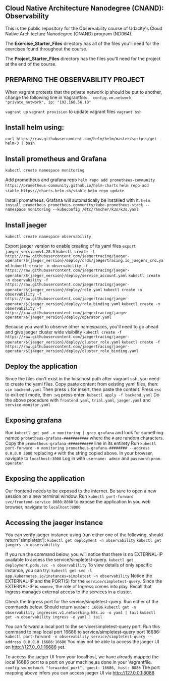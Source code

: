 ## Cloud Native Architecture Nanodegree (CNAND): Observability

This is the public repository for the Observability course of Udacity's Cloud Native Architecture Nanodegree (CNAND) program (ND064).

The  **Exercise_Starter_Files** directory has all of the files you'll need for the exercises found throughout the course.

The **Project_Starter_Files** directory has the files you'll need for the project at the end of the course.

## PREPARING THE OBSERVABILITY PROJECT
When vagrant protests that the private network ip should be put to another, change the following
line in Vagrantfile: 
`  config.vm.network "private_network", ip: "192.168.56.10"`



`vagrant up`
`vagrant provision` to update vagrant files
`vagrant ssh`
## Install helm using:
 `curl https://raw.githubusercontent.com/helm/helm/master/scripts/get-helm-3 | bash`

## Install prometheus and Grafana
`kubectl create namespace monitoring`

Add prometheus and grafana repo
`helm repo add prometheus-community https://prometheus-community.github.io/helm-charts`
`helm repo add stable https://charts.helm.sh/stable`
`helm repo update`

Install prometheus. Grafana will automatically be installed with it.
`helm install prometheus prometheus-community/kube-prometheus-stack --namespace monitoring --kubeconfig /etc/rancher/k3s/k3s.yaml`

## Install jaeger
`kubectl create namespace observability`

Export jaeger version to enable creating of its yaml files
`export jaeger_version=v1.28.0`
`kubectl create -f https://raw.githubusercontent.com/jaegertracing/jaeger-operator/${jaeger_version}/deploy/crds/jaegertracing.io_jaegers_crd.yaml`
`kubectl create -n observability -f https://raw.githubusercontent.com/jaegertracing/jaeger-operator/${jaeger_version}/deploy/service_account.yaml`
`kubectl create -n observability -f https://raw.githubusercontent.com/jaegertracing/jaeger-operator/${jaeger_version}/deploy/role.yaml`
`kubectl create -n observability -f https://raw.githubusercontent.com/jaegertracing/jaeger-operator/${jaeger_version}/deploy/role_binding.yaml`
`kubectl create -n observability -f https://raw.githubusercontent.com/jaegertracing/jaeger-operator/${jaeger_version}/deploy/operator.yaml`

Because you want to observe other namespaces, you'll need to go ahead and give jaeger
cluster wide visibility
`kubectl create -f https://raw.githubusercontent.com/jaegertracing/jaeger-operator/${jaeger_version}/deploy/cluster_role.yaml`
`kubectl create -f https://raw.githubusercontent.com/jaegertracing/jaeger-operator/${jaeger_version}/deploy/cluster_role_binding.yaml`

## Deploy the application
Since the files don't exist in the localhost path after vagrant ssh, you need to create the
yaml files. Copy paste content from existing yaml files, then:
`vim backend.yaml`
Then press `i` for insert, then paste the content. Press `esc` to exit edit mode, then `:wq` press enter.
`kubectl apply -f backend.yaml`
Do the above procedure with `frontend.yaml`, `trial.yaml`, `jaeger.yaml` and `service-monitor.yaml`

## Exposing grafana
Run `kubectl get pod -n monitoring | grep grafana` and look for something named
`prometheus-grafana-###########` where the `#` are random characters.
Copy the `prometheus-grafana-###########` line in its entirety
Run `kubectl port-forward -n monitoring prometheus-grafana-######## --address 0.0.0.0 3000`
 replacing `#` with the string copied above.
In your browser, navigate to `localhost:3000`
Log in with `username: admin` and `password:prom-operator`

## Exposing the application
Our frontend needs to be exposed to the internet. Be sure to open a new session on a new terminal window.
Run `kubectl port-forward svc/frontend-service 8080:8080` to expose the application
In you web browser, navigate to `localhost:8080`

## Accessing the jaeger instance
You can verify jaeger instance using (run either one of the following, should return 'simpletest'):
`kubectl get deployment -n observability`
`kubectl get jaegers -n observability`

If you run the command below, you will notice that there is no EXTERNAL-IP available to access
the service/simpletest-query.
`kubectl get deployment,pods,svc -n observability`
To view details of only specific instance, you can try:
`kubectl get svc -l app.kubernetes.io/instances=simpletest -n observability`
Notice the EXTERNAL-IP and the PORT(S) for the `service/simpletest-query`. Since the EXTERNAL-IP is `<none>`, the role of Ingress comes into play. Recall that Ingress manages external access to the services in a cluster.

Check the Ingress port for the service/simpletest-query. Run either of the commands below. Should
return `number: 16686`
`kubectl get -n observability ingresses.v1.networking.k8s.io -o yaml | tail`
`kubectl get -n observability ingress -o yaml | tail`

You can forward a local port to the service/simpletest-query port. Run this command to map local
port 16686 to service/simpletest-query port 16686:
`kubectl port-forward -n observability service/simpletest-query --address 0.0.0.0 16686:16686`
You may not be able to access the jaeger UI on http://127.0..0.1:16686 yet.

To access the jaeger UI from your localhost, we have already mapped the local 16686 port to a port on
your machine,as done in your Vagrantfile.
`config.vm.network "forwarded_port", guest: 16686, host: 8088`
The port mapping above infers you can access jaeger UI via http://127.0.0.1:8088